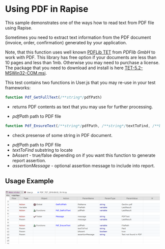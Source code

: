 # Using PDF in Rapise

This sample demonstrates one of the ways how to read text from PDF file using Rapise.

Sometimes you need to extract text information from the PDF document (invoice, order, confirmation) generated by your application.

Note, that this function uses well known [PDFLib TET](https://www.pdflib.com/download/tet/) from *PDFlib GmbH* to work with PDF. This library has free option if your documents are less than 10 pages and less than 1mb. Otherwise you may need to purchase a license. The package that you need to download and install is here [TET-5.2-MSWin32-COM.msi](https://www.pdflib.com/binaries/TET/520/TET-5.2-MSWin32-COM.msi).


This test contains two functions in User.js that you may re-use in your test frameworks:


```javascript
function Pdf_GetFullText(/**string*/pdfPath)
```
- returns PDF contents as text that you may use for further processing.
* *pdfPath* path to PDF file


```javascript
function Pdf_EnsureText(/**string*/pdfPath, /**string*/textToFind, /**bool*/bAssert, /**string*/assertionMessage)
```
- check presense of some string in PDF document.
* *pdfPath* path to PDF file
* *textToFind* substring to locate
* *bAssert* - true/false depending on if you want this function to generate report assertion. 
* *assertionMessage* - optional assertion message to include into report.

## Usage Example

![RVL](img/Pdf_Rvl.png)
